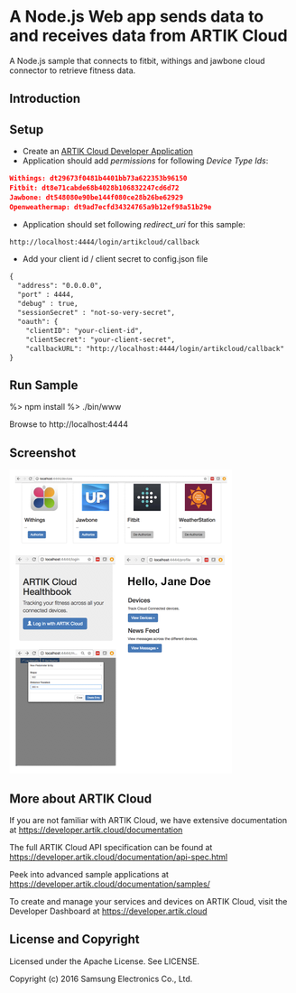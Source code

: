 # A Node.js Web app sends data to and receives data from ARTIK Cloud

A Node.js sample that connects to fitbit, withings and jawbone cloud connector to retrieve fitness data.


Introduction
-------------

## Setup
* Create an [ARTIK Cloud Developer Application](https://developer.artik.cloud)
* Application should add *permissions* for following *Device Type Ids*:

```json
Withings: dt29673f0481b4401bb73a622353b96150
Fitbit: dt8e71cabde68b4028b106832247cd6d72
Jawbone: dt548080e90be144f080ce28b26be62929
Openweathermap: dt9ad7ecfd34324765a9b12ef98a51b29e
```

* Application should set following *redirect_uri* for this sample:

```
http://localhost:4444/login/artikcloud/callback
```

* Add your client id / client secret to config.json file

```
{
  "address": "0.0.0.0",
  "port" : 4444,
  "debug" : true,
  "sessionSecret" : "not-so-very-secret",
  "oauth": {
    "clientID": "your-client-id",
    "clientSecret": "your-client-secret",
    "callbackURL": "http://localhost:4444/login/artikcloud/callback"
}

```

## Run Sample
%> npm install
%> ./bin/www

Browse to http://localhost:4444

## Screenshot
![Alt text](./screenshots/image1.png "image1")


More about ARTIK Cloud
---------------

If you are not familiar with ARTIK Cloud, we have extensive documentation at https://developer.artik.cloud/documentation

The full ARTIK Cloud API specification can be found at https://developer.artik.cloud/documentation/api-spec.html

Peek into advanced sample applications at https://developer.artik.cloud/documentation/samples/

To create and manage your services and devices on ARTIK Cloud, visit the Developer Dashboard at https://developer.artik.cloud


License and Copyright
---------------------

Licensed under the Apache License. See LICENSE.

Copyright (c) 2016 Samsung Electronics Co., Ltd.
